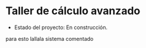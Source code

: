 <h1> Taller de cálculo avanzado </h1>

- Estado del proyecto: En construcción.


para esto lallala
sistema comentado

